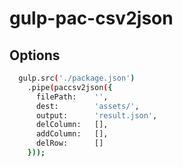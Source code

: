 # gulp-pac-csv2json

## Options
```sh
  gulp.src('./package.json')
    .pipe(paccsv2json({
      filePath:    '',
      dest:        'assets/',
      output:      'result.json',
      delColumn:   [],
      addColumn:   [],
      delRow:      []
    }));
```
